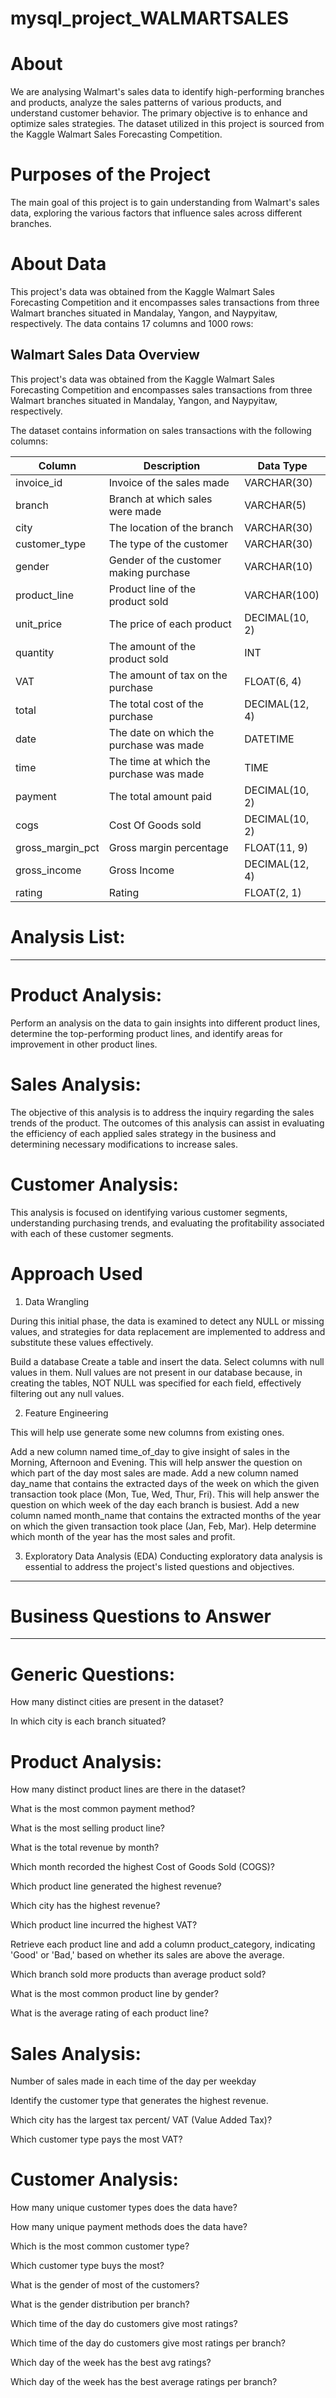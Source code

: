 # mysql_project_WALMARTSALES
# About
We are analysing Walmart's sales data to identify high-performing branches and products, analyze the sales patterns of various products, and understand customer behavior. The primary objective is to enhance and optimize sales strategies. The dataset utilized in this project is sourced from the Kaggle Walmart Sales Forecasting Competition.

# Purposes of the Project
The main goal of this project is to gain understanding from Walmart's sales data, exploring the various factors that influence sales across different branches.

# About Data
This project's data was obtained from the Kaggle Walmart Sales Forecasting Competition and it encompasses sales transactions from three Walmart branches situated in Mandalay, Yangon, and Naypyitaw, respectively. The data contains 17 columns and 1000 rows:

## Walmart Sales Data Overview

This project's data was obtained from the Kaggle Walmart Sales Forecasting Competition and encompasses sales transactions from three Walmart branches situated in Mandalay, Yangon, and Naypyitaw, respectively.

The dataset contains information on sales transactions with the following columns:

| Column         | Description                                 | Data Type    |
|----------------|---------------------------------------------|--------------|
| invoice_id     | Invoice of the sales made                   | VARCHAR(30)  |
| branch         | Branch at which sales were made             | VARCHAR(5)   |
| city           | The location of the branch                  | VARCHAR(30)  |
| customer_type  | The type of the customer                    | VARCHAR(30)  |
| gender         | Gender of the customer making purchase      | VARCHAR(10)  |
| product_line   | Product line of the product sold            | VARCHAR(100) |
| unit_price     | The price of each product                   | DECIMAL(10, 2) |
| quantity       | The amount of the product sold              | INT          |
| VAT            | The amount of tax on the purchase           | FLOAT(6, 4)  |
| total          | The total cost of the purchase              | DECIMAL(12, 4) |
| date           | The date on which the purchase was made     | DATETIME     |
| time           | The time at which the purchase was made     | TIME         |
| payment        | The total amount paid                       | DECIMAL(10, 2) |
| cogs           | Cost Of Goods sold                          | DECIMAL(10, 2) |
| gross_margin_pct | Gross margin percentage                    | FLOAT(11, 9) |
| gross_income   | Gross Income                                | DECIMAL(12, 4) |
| rating         | Rating                                      | FLOAT(2, 1)  |


# Analysis List:
----------------------------------------------------------------------------------------------------------------------------------------------------------------------------------
# Product Analysis:
Perform an analysis on the data to gain insights into different product lines, determine the top-performing product lines, and identify areas for improvement in other product lines.

# Sales Analysis:
The objective of this analysis is to address the inquiry regarding the sales trends of the product. The outcomes of this analysis can assist in evaluating the efficiency of each applied sales strategy in the business and determining necessary modifications to increase sales.

# Customer Analysis:
This analysis is focused on identifying various customer segments, understanding purchasing trends, and evaluating the profitability associated with each of these customer segments.

# Approach Used
1. Data Wrangling

During this initial phase, the data is examined to detect any NULL or missing values, and strategies for data replacement are implemented to address and substitute these values effectively.

Build a database
Create a table and insert the data.
Select columns with null values in them. Null values are not present in our database because, in creating the tables, NOT NULL was specified for each field, effectively filtering out any null values.

2. Feature Engineering

This will help use generate some new columns from existing ones.

Add a new column named time_of_day to give insight of sales in the Morning, Afternoon and Evening. This will help answer the question on which part of the day most sales are made.
Add a new column named day_name that contains the extracted days of the week on which the given transaction took place (Mon, Tue, Wed, Thur, Fri). This will help answer the question on which week of the day each branch is busiest.
Add a new column named month_name that contains the extracted months of the year on which the given transaction took place (Jan, Feb, Mar). Help determine which month of the year has the most sales and profit.

3. Exploratory Data Analysis (EDA)
Conducting exploratory data analysis is essential to address the project's listed questions and objectives.


-----------------------------------------------------------------------------------------------------------------------------------
# Business Questions to Answer
-----------------------------------------------------------------------------------------------------------------------------------------------------------------------------------------
# Generic Questions:
How many distinct cities are present in the dataset?

In which city is each branch situated?

# Product Analysis:
How many distinct product lines are there in the dataset?

What is the most common payment method?

What is the most selling product line?

What is the total revenue by month?

Which month recorded the highest Cost of Goods Sold (COGS)?

Which product line generated the highest revenue?

Which city has the highest revenue?

Which product line incurred the highest VAT?

Retrieve each product line and add a column product_category, indicating 'Good' or 'Bad,' based on whether its sales are above the average.

Which branch sold more products than average product sold?

What is the most common product line by gender?

What is the average rating of each product line?

# Sales Analysis:
Number of sales made in each time of the day per weekday

Identify the customer type that generates the highest revenue.

Which city has the largest tax percent/ VAT (Value Added Tax)?

Which customer type pays the most VAT?

# Customer Analysis:
How many unique customer types does the data have?

How many unique payment methods does the data have?

Which is the most common customer type?

Which customer type buys the most?

What is the gender of most of the customers?

What is the gender distribution per branch?

Which time of the day do customers give most ratings?

Which time of the day do customers give most ratings per branch?

Which day of the week has the best avg ratings?

Which day of the week has the best average ratings per branch?
